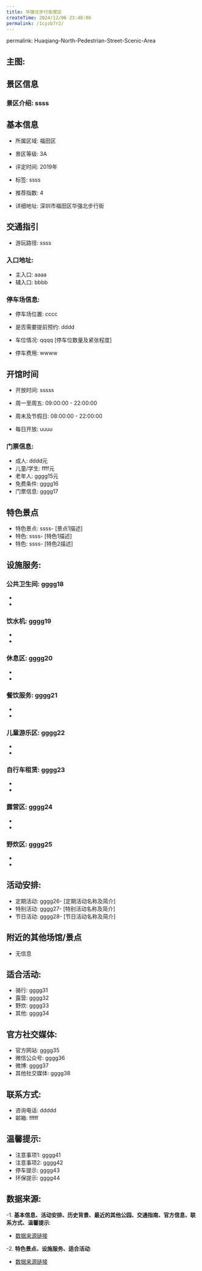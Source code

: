 ```yaml
---
title: 华强北步行街景区
createTime: 2024/12/06 23:48:06
permalink: /1cyzb7r2/
---
```

permalink: Huaqiang-North-Pedestrian-Street-Scenic-Area
## 主图:
<ImageCard
image="https://cn.bing.com/th?id=OHR.AlfanzinaLighthouse_ZH-CN9704515669_1920x1080.webp"
title= "华强北步行街景区"
description= ""
date="2024/12/06"
href="/"
author="sunshang-hl"
/>

## 景区信息
### 景区介绍: ssss
## 基本信息

- 所属区域: 福田区

- 景区等级: 3A

- 评定时间: 2019年

- 标签: ssss

- 推荐指数: 4

- 详细地址: 深圳市福田区华强北步行街

## 交通指引

- 游玩路径: ssss

### 入口地址:
- 主入口: aaaa
- 辅入口: bbbb
### 停车场信息:
- 停车场位置: cccc

- 是否需要提前预约: dddd

- 车位情况: qqqq [停车位数量及紧张程度]

- 停车费用: wwww

## 开馆时间
- 开放时间: sssss

- 周一至周五: 09:00:00 - 22:00:00
- 周末及节假日: 08:00:00 - 22:00:00
- 每日开放: uuuu

### 门票信息:
- 成人: dddd元
- 儿童/学生: ffff元
- 老年人: gggg15元
- 免费条件: gggg16
- 门票信息: gggg17
## 特色景点
- 特色景点: ssss- [景点1描述]
- 特色: ssss- [特色1描述]
- 特色: ssss- [特色2描述]
## 设施服务:
### 公共卫生间: gggg18
- 
- 
### 饮水机: gggg19
- 
- 
### 休息区: gggg20
- 
- 
### 餐饮服务: gggg21
- 
- 
### 儿童游乐区: gggg22
- 
- 
### 自行车租赁: gggg23
- 
- 
### 露营区: gggg24
- 
- 
### 野炊区: gggg25

- 
- 
## 活动安排:
- 定期活动: gggg26- [定期活动名称及简介]
- 特别活动: gggg27- [特别活动名称及简介]
- 节日活动: gggg28- [节日活动名称及简介]
## 附近的其他场馆/景点
- 无信息

## 适合活动:
- 骑行: gggg31
- 露营: gggg32
- 野炊: gggg33
- 其他: gggg34

## 官方社交媒体:
- 官方网站: gggg35
- 微信公众号: gggg36
- 微博: gggg37
- 其他社交媒体: gggg38

## 联系方式:
- 咨询电话: ddddd 
- 邮箱: fffff

## 温馨提示:
- 注意事项1: gggg41
- 注意事项2: gggg42
- 停车提示: gggg43
- 环保提示: gggg44

## 数据来源:
-1. **基本信息、活动安排、历史背景、最近的其他公园、交通指南、官方信息、联系方式、温馨提示**:
- [数据来源链接](gggg45)

-2. **特色景点、设施服务、适合活动**:
- [数据来源链接](gggg45)

